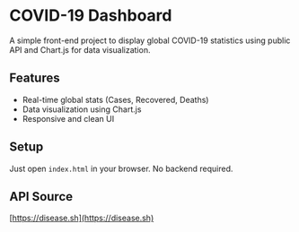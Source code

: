 # COVID-19 Dashboard

A simple front-end project to display global COVID-19 statistics using public API and Chart.js for data visualization.

## Features

- Real-time global stats (Cases, Recovered, Deaths)
- Data visualization using Chart.js
- Responsive and clean UI

## Setup

Just open `index.html` in your browser. No backend required.

## API Source

[https://disease.sh](https://disease.sh)
